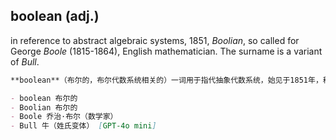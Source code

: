 ## boolean (adj.)

in reference to abstract algebraic systems, 1851, _Boolian_, so called for George _Boole_ (1815-1864), English mathematician. The surname is a variant of _Bull_.

```md
**boolean**（布尔的，布尔代数系统相关的）一词用于指代抽象代数系统，始见于1851年，称作 _Boolian_，以英国数学家乔治·布尔（George Boole，1815-1864）的名字命名。该姓氏是 _Bull_ 的一种变体。

- boolean 布尔的  
- Boolian 布尔的  
- Boole 乔治·布尔（数学家）  
- Bull 牛（姓氏变体） [GPT-4o mini]
```
